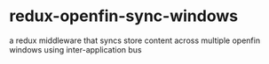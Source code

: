 # redux-openfin-sync-windows
a redux middleware that syncs store content across multiple openfin windows using inter-application bus
